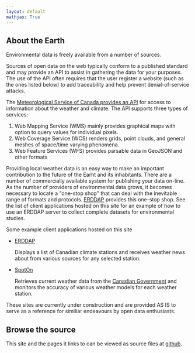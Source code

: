 ```yaml
---
layout: default
mathjax: True
---
```

## About the Earth

Environmental data is freely available from a number of sources. 

Sources of open data on the web typically conform to a published standard and may provide an API to assist in gathering the data for your purposes.  The use of the API often requires that the user register a website (such as the ones listed below) to add traceability and help prevent denial-of-service attacks.

The [Meteorological Service of Canada provides an API](https://geo.weather.gc.ca/geomet/features/api?f=html) for access to information about the weather and climate.  The API supports three types of services:

   1. Web Mapping Service (WMS) mainly provides graphical maps with option to query values for individual pixels.
   2. Web Coverage Service (WCS) renders grids, point clouds, and general meshes of space/time varying phenomena.
   3. Web Feature Services (WFS) provides parsable data in GeoJSON and other formats

Providing local weather data is an easy way to make an important contribution to the future of the Earht and its inhabitants.  There are a number of commercially available system for publishing your data on-line.  As the number of providers of environmental data grows, it becomes necessary to locate a "one-stop shop" that can deal with the inevitable range of formats and protocols.  [ERDDAP](https://www.ncei.noaa.gov/erddap/index.html) provides this one-stop shop.  See the list of client applications hosted on this site for an example of how to use an ERDDAP server to collect complete datasets for environmental studies.

Some example client applications hosted on this site
   * [ERDDAP](/ERDDAP)
   
       Displays a list of Canadian climate stations and receives weather news about from various sources for any selected station.

   * [SpotOn](/SpotOn)
   
       Retrieves current weather data from the [Canadian Government](https://www.canada.ca/en/environment-climate-change/services/weather-general-tools-resources/weather-tools-specialized-data/geospatial-web-services.html) and monitors the accuracy of various weather models for each weather station.

These sites are currently under construction and are provided AS IS to serve as a reference for similiar endeavours by open data enthusiasts.

## Browse the source

This site and the pages it links to can be viewed as source files at [github](https://github.com/aboutEarth/aboutEarth.github.io). 

